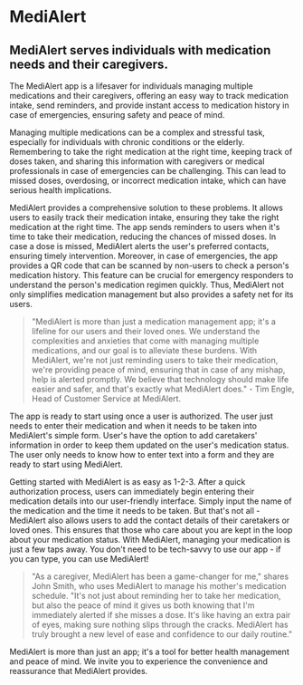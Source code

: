 # MediAlert

## MediAlert serves individuals with medication needs and their caregivers.

The MediAlert app is a lifesaver for individuals managing multiple medications and their caregivers, offering an easy way to track medication intake, send reminders, and provide instant access to medication history in case of emergencies, ensuring safety and peace of mind.

Managing multiple medications can be a complex and stressful task, especially for individuals with chronic conditions or the elderly. Remembering to take the right medication at the right time, keeping track of doses taken, and sharing this information with caregivers or medical professionals in case of emergencies can be challenging. This can lead to missed doses, overdosing, or incorrect medication intake, which can have serious health implications.

MediAlert provides a comprehensive solution to these problems. It allows users to easily track their medication intake, ensuring they take the right medication at the right time. The app sends reminders to users when it's time to take their medication, reducing the chances of missed doses. In case a dose is missed, MediAlert alerts the user's preferred contacts, ensuring timely intervention. Moreover, in case of emergencies, the app provides a QR code that can be scanned by non-users to check a person's medication history. This feature can be crucial for emergency responders to understand the person's medication regimen quickly. Thus, MediAlert not only simplifies medication management but also provides a safety net for its users.

> "MediAlert is more than just a medication management app; it's a lifeline for our users and their loved ones. We understand the complexities and anxieties that come with managing multiple medications, and our goal is to alleviate these burdens. With MediAlert, we're not just reminding users to take their medication, we're providing peace of mind, ensuring that in case of any mishap, help is alerted promptly. We believe that technology should make life easier and safer, and that's exactly what MediAlert does." - Tim Engle, Head of Customer Service at MediAlert.

The app is ready to start using once a user is authorized. The user just needs to enter their medication and when it needs to be taken into MediAlert's simple form. User's have the option to add caretakers' information in order to keep them updated on the user's medication status. The user only needs to know how to enter text into a form and they are ready to start using MediAlert.

Getting started with MediAlert is as easy as 1-2-3. After a quick authorization process, users can immediately begin entering their medication details into our user-friendly interface. Simply input the name of the medication and the time it needs to be taken. But that's not all - MediAlert also allows users to add the contact details of their caretakers or loved ones. This ensures that those who care about you are kept in the loop about your medication status. With MediAlert, managing your medication is just a few taps away. You don't need to be tech-savvy to use our app - if you can type, you can use MediAlert!

> "As a caregiver, MediAlert has been a game-changer for me," shares John Smith, who uses MediAlert to manage his mother's medication schedule. "It's not just about reminding her to take her medication, but also the peace of mind it gives us both knowing that I'm immediately alerted if she misses a dose. It's like having an extra pair of eyes, making sure nothing slips through the cracks. MediAlert has truly brought a new level of ease and confidence to our daily routine."

MediAlert is more than just an app; it's a tool for better health management and peace of mind. We invite you to experience the convenience and reassurance that MediAlert provides.
